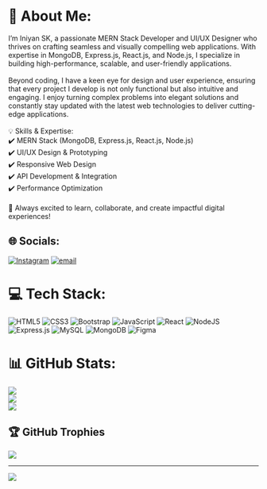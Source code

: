 # 💫 About Me:
I’m Iniyan SK, a passionate MERN Stack Developer and UI/UX Designer who thrives on crafting seamless and visually compelling web applications. With expertise in MongoDB, Express.js, React.js, and Node.js, I specialize in building high-performance, scalable, and user-friendly applications.<br><br>Beyond coding, I have a keen eye for design and user experience, ensuring that every project I develop is not only functional but also intuitive and engaging. I enjoy turning complex problems into elegant solutions and constantly stay updated with the latest web technologies to deliver cutting-edge applications.<br><br>💡 Skills & Expertise:<br>✔️ MERN Stack (MongoDB, Express.js, React.js, Node.js)<br>✔️ UI/UX Design & Prototyping<br>✔️ Responsive Web Design<br>✔️ API Development & Integration<br>✔️ Performance Optimization<br><br>🚀 Always excited to learn, collaborate, and create impactful digital experiences!


## 🌐 Socials:
[![Instagram](https://img.shields.io/badge/Instagram-%23E4405F.svg?logo=Instagram&logoColor=white)](https://instagram.com/life-of-iniyan-sk) [![email](https://img.shields.io/badge/Email-D14836?logo=gmail&logoColor=white)](mailto:skiniyan0106@gmail.com) 

# 💻 Tech Stack:
![HTML5](https://img.shields.io/badge/html5-%23E34F26.svg?style=for-the-badge&logo=html5&logoColor=white) ![CSS3](https://img.shields.io/badge/css3-%231572B6.svg?style=for-the-badge&logo=css3&logoColor=white) ![Bootstrap](https://img.shields.io/badge/bootstrap-%238511FA.svg?style=for-the-badge&logo=bootstrap&logoColor=white) ![JavaScript](https://img.shields.io/badge/javascript-%23323330.svg?style=for-the-badge&logo=javascript&logoColor=%23F7DF1E) ![React](https://img.shields.io/badge/react-%2320232a.svg?style=for-the-badge&logo=react&logoColor=%2361DAFB) ![NodeJS](https://img.shields.io/badge/node.js-6DA55F?style=for-the-badge&logo=node.js&logoColor=white) ![Express.js](https://img.shields.io/badge/express.js-%23404d59.svg?style=for-the-badge&logo=express&logoColor=%2361DAFB) ![MySQL](https://img.shields.io/badge/mysql-4479A1.svg?style=for-the-badge&logo=mysql&logoColor=white) ![MongoDB](https://img.shields.io/badge/MongoDB-%234ea94b.svg?style=for-the-badge&logo=mongodb&logoColor=white) ![Figma](https://img.shields.io/badge/figma-%23F24E1E.svg?style=for-the-badge&logo=figma&logoColor=white)
# 📊 GitHub Stats:
![](https://github-readme-stats.vercel.app/api?username=Iniyan-SK&theme=midnight-purple&hide_border=true&include_all_commits=true&count_private=true)<br/>
![](https://nirzak-streak-stats.vercel.app/?user=Iniyan-SK&theme=midnight-purple&hide_border=true)<br/>
![](https://github-readme-stats.vercel.app/api/top-langs/?username=Iniyan-SK&theme=midnight-purple&hide_border=true&include_all_commits=true&count_private=true&layout=compact)

## 🏆 GitHub Trophies
![](https://github-profile-trophy.vercel.app/?username=Iniyan-SK&theme=shadow_green&no-frame=false&no-bg=false&margin-w=4)

---
[![](https://visitcount.itsvg.in/api?id=Iniyan-SK&icon=0&color=0)](https://visitcount.itsvg.in)

<!-- Proudly created with GPRM ( https://gprm.itsvg.in ) -->
